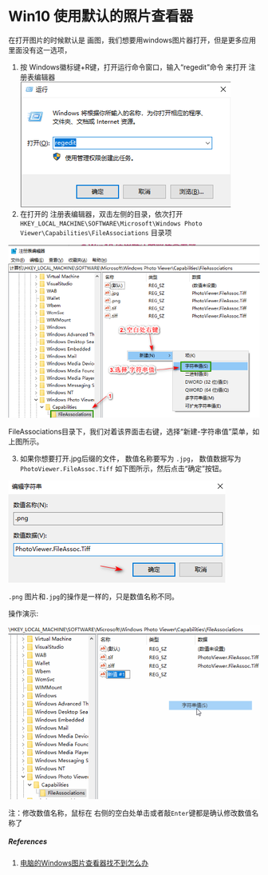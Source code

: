 # Win10 使用默认的照片查看器

在打开图片的时候默认是 画图，我们想要用windows图片器打开，但是更多应用里面没有这一选项，
1. 按 Windows徽标键+R键，打开运行命令窗口，输入“regedit”命令 来打开 注册表编辑器
![](images/190724/20190724171614.png)
2. 在打开的 注册表编辑器，双击左侧的目录，依次打开 `HKEY_LOCAL_MACHINE\SOFTWARE\Microsoft\Windows Photo Viewer\Capabilities\FileAssociations` 目录项


![](images/190724/20190724171902.png)

FileAssociations目录下，我们对着该界面击右键，选择“新建-字符串值”菜单，如上图所示。

3. 如果你想要打开.jpg后缀的文件，
数值名称要写为 `.jpg`，
数值数据写为`PhotoViewer.FileAssoc.Tiff`
如下图所示，然后点击“确定”按钮。

![](images/190724/20190724173116.png)

`.png` 图片和`.jpg`的操作是一样的，只是数值名称不同。

操作演示:

![](images/190724/20190724172902.gif)

注：修改数值名称，鼠标在 右侧的空白处单击或者敲`Enter`键都是确认修改数值名称了

##### References
1. [电脑的Windows图片查看器找不到怎么办](https://blog.csdn.net/qq_37003062/article/details/80297670)


